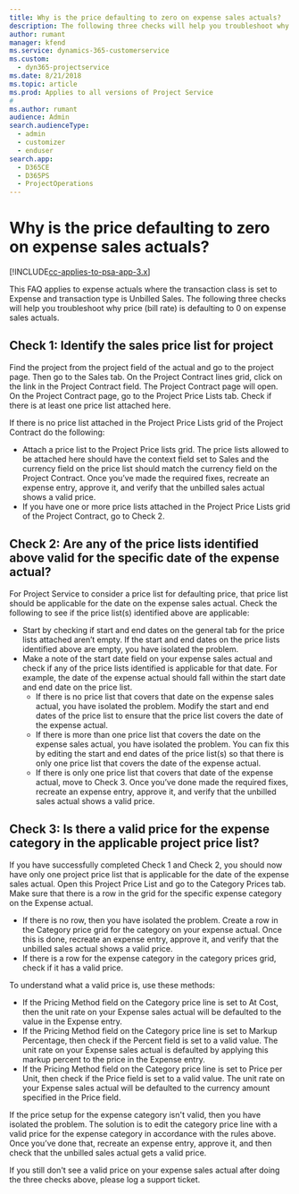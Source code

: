 ```yaml
---
title: Why is the price defaulting to zero on expense sales actuals?
description: The following three checks will help you troubleshoot why price is defaulting to 0 on expense sales actuals.
author: rumant
manager: kfend
ms.service: dynamics-365-customerservice
ms.custom: 
  - dyn365-projectservice
ms.date: 8/21/2018
ms.topic: article
ms.prod: Applies to all versions of Project Service
#
ms.author: rumant
audience: Admin
search.audienceType: 
  - admin
  - customizer
  - enduser
search.app: 
  - D365CE
  - D365PS
  - ProjectOperations
---
```


# Why is the price defaulting to zero on expense sales actuals?

[!INCLUDE[cc-applies-to-psa-app-3.x](../includes/cc-applies-to-psa-app-3x.md)]

This FAQ applies to expense actuals where the transaction class is set to Expense and transaction type is Unbilled Sales. The following three checks will help you troubleshoot why price (bill rate) is defaulting to 0 on expense sales actuals.

## Check 1: Identify the sales price list for project

Find the project from the project field of the actual and go to the project page. Then go to the Sales tab. On the Project Contract lines grid, click on the link in the Project Contract field. The Project Contract page will open. On the Project Contract page, go to the Project Price Lists tab. Check if there is at least one price list attached here.

If there is no price list attached in the Project Price Lists grid of the Project Contract do the following:

- Attach a price list to the Project Price lists grid. The price lists allowed to be attached here should have the context field set to Sales and the currency field on the price list should match the currency field on the Project Contract. Once you’ve made the required fixes, recreate an expense entry, approve it, and verify that the unbilled sales actual shows a valid price.
- If you have one or more price lists attached in the Project Price Lists grid of the Project Contract, go to Check 2.

## Check 2: Are any of the price lists identified above valid for the specific date of the expense actual?

For Project Service to consider a price list for defaulting price, that price list should be applicable for the date on the expense sales actual. Check the following to see if the price list(s) identified above are applicable:

- Start by checking if start and end dates on the general tab for the price lists attached aren’t empty. If the start and end dates on the price lists identified above are empty, you have isolated the problem. 
- Make a note of the start date field on your expense sales actual and check if any of the price lists identified is applicable for that date. For example, the date of the expense actual should fall within the start date and end date on the price list. 
	- If there is no price list that covers that date on the expense sales actual, you have isolated the problem. Modify the start and end dates of the price list to ensure that the price list covers the date of the expense actual. 
	- If there is more than one price list that covers the date on the expense sales actual, you have isolated the problem. You can fix this by editing the start and end dates of the price list(s) so that there is only one price list that covers the date of the expense actual. 
	- If there is only one price list that covers that date of the expense actual, move to Check 3.
Once you’ve done made the required fixes, recreate an expense entry, approve it, and verify that the unbilled sales actual shows a valid price.

## Check 3: Is there a valid price for the expense category in the applicable project price list? 

If you have successfully completed Check 1 and Check 2, you should now have only one project price list that is applicable for the date of the expense sales actual. Open this Project Price List and go to the Category Prices tab. Make sure that there is a row in the grid for the specific expense category on the Expense actual.
 
- If there is no row, then you have isolated the problem. Create a row in the Category price grid for the category on your expense actual. Once this is done, recreate an expense entry, approve it, and verify that the unbilled sales actual shows a valid price. 
- If there is a row for the expense category in the category prices grid, check if it has a valid price.

To understand what a valid price is, use these methods:

- If the Pricing Method field on the Category price line is set to At Cost, then the unit rate on your Expense sales actual will be defaulted to the value in the Expense entry.
- If the Pricing Method field on the Category price line is set to Markup Percentage, then check if the Percent field is set to a valid value. The unit rate on your Expense sales actual is defaulted by applying this markup percent to the price in the Expense entry.
- If the Pricing Method field on the Category price line is set to Price per Unit, then check if the Price field is set to a valid value. The unit rate on your Expense sales actual will be defaulted to the currency amount specified in the Price field.

If the price setup for the expense category isn't valid, then you have isolated the problem. The solution is to edit the category price line with a valid price for the expense category in accordance with the rules above. Once you’ve done that, recreate an expense entry, approve it, and then check that the unbilled sales actual gets a valid price.

If you still don't see a valid price on your expense sales actual after doing the three checks above, please log a support ticket.


